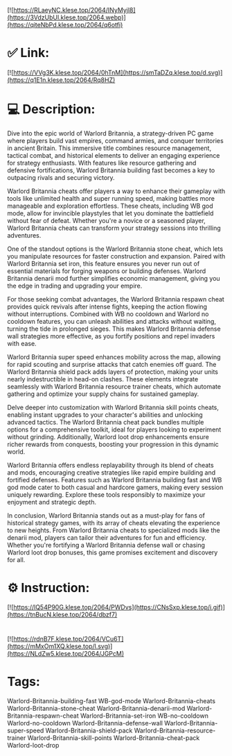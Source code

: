 [![https://RLaeyNC.klese.top/2064/INyMyjl8](https://3VdzUbUl.klese.top/2064.webp)](https://qiteNbPd.klese.top/2064/q6otfi)
# ✅ Link:
[![https://VVg3K.klese.top/2064/0hTnM](https://smTaDZq.klese.top/d.svg)](https://q1E1n.klese.top/2064/Rq8HZ)
# 💻 Description:
Dive into the epic world of Warlord Britannia, a strategy-driven PC game where players build vast empires, command armies, and conquer territories in ancient Britain. This immersive title combines resource management, tactical combat, and historical elements to deliver an engaging experience for strategy enthusiasts. With features like resource gathering and defensive fortifications, Warlord Britannia building fast becomes a key to outpacing rivals and securing victory.



Warlord Britannia cheats offer players a way to enhance their gameplay with tools like unlimited health and super running speed, making battles more manageable and exploration effortless. These cheats, including WB god mode, allow for invincible playstyles that let you dominate the battlefield without fear of defeat. Whether you're a novice or a seasoned player, Warlord Britannia cheats can transform your strategy sessions into thrilling adventures.



One of the standout options is the Warlord Britannia stone cheat, which lets you manipulate resources for faster construction and expansion. Paired with Warlord Britannia set iron, this feature ensures you never run out of essential materials for forging weapons or building defenses. Warlord Britannia denarii mod further simplifies economic management, giving you the edge in trading and upgrading your empire.



For those seeking combat advantages, the Warlord Britannia respawn cheat provides quick revivals after intense fights, keeping the action flowing without interruptions. Combined with WB no cooldown and Warlord no cooldown features, you can unleash abilities and attacks without waiting, turning the tide in prolonged sieges. This makes Warlord Britannia defense wall strategies more effective, as you fortify positions and repel invaders with ease.



Warlord Britannia super speed enhances mobility across the map, allowing for rapid scouting and surprise attacks that catch enemies off guard. The Warlord Britannia shield pack adds layers of protection, making your units nearly indestructible in head-on clashes. These elements integrate seamlessly with Warlord Britannia resource trainer cheats, which automate gathering and optimize your supply chains for sustained gameplay.



Delve deeper into customization with Warlord Britannia skill points cheats, enabling instant upgrades to your character's abilities and unlocking advanced tactics. The Warlord Britannia cheat pack bundles multiple options for a comprehensive toolkit, ideal for players looking to experiment without grinding. Additionally, Warlord loot drop enhancements ensure richer rewards from conquests, boosting your progression in this dynamic world.



Warlord Britannia offers endless replayability through its blend of cheats and mods, encouraging creative strategies like rapid empire building and fortified defenses. Features such as Warlord Britannia building fast and WB god mode cater to both casual and hardcore gamers, making every session uniquely rewarding. Explore these tools responsibly to maximize your enjoyment and strategic depth.



In conclusion, Warlord Britannia stands out as a must-play for fans of historical strategy games, with its array of cheats elevating the experience to new heights. From Warlord Britannia cheats to specialized mods like the denarii mod, players can tailor their adventures for fun and efficiency. Whether you're fortifying a Warlord Britannia defense wall or chasing Warlord loot drop bonuses, this game promises excitement and discovery for all.

# ⚙️ Instruction:
[![https://lQ54P90G.klese.top/2064/PWDvs](https://CNsSxp.klese.top/i.gif)](https://tnBucN.klese.top/2064/dbzf7)
#
[![https://rdnB7F.klese.top/2064/VCu6T](https://mMxOm1XQ.klese.top/l.svg)](https://NLdZw5.klese.top/2064/JGPcM)
# Tags:
Warlord-Britannia-building-fast WB-god-mode Warlord-Britannia-cheats Warlord-Britannia-stone-cheat Warlord-Britannia-denarii-mod Warlord-Britannia-respawn-cheat Warlord-Britannia-set-iron WB-no-cooldown Warlord-no-cooldown Warlord-Britannia-defense-wall Warlord-Britannia-super-speed Warlord-Britannia-shield-pack Warlord-Britannia-resource-trainer Warlord-Britannia-skill-points Warlord-Britannia-cheat-pack Warlord-loot-drop






